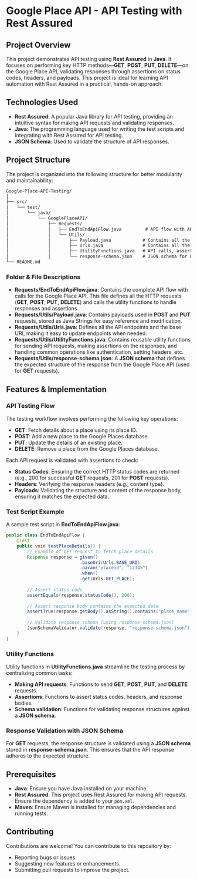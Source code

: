 
# Google Place API - API Testing with Rest Assured

## Project Overview

This project demonstrates API testing using **Rest Assured** in **Java**. It focuses on performing key HTTP methods—**GET**, **POST**, **PUT**, **DELETE**—on the Google Place API, validating responses through assertions on status codes, headers, and payloads. This project is ideal for learning API automation with Rest Assured in a practical, hands-on approach.

## Technologies Used

- **Rest Assured**: A popular Java library for API testing, providing an intuitive syntax for making API requests and validating responses.
- **Java**: The programming language used for writing the test scripts and integrating with Rest Assured for API testing.
- **JSON Schema**: Used to validate the structure of API responses.

## Project Structure

The project is organized into the following structure for better modularity and maintainability:

```markdown
Google-Place-API-Testing/
│
├── src/
│   └── test/
│       └── java/
│           └── GooglePlaceAPI/
│               ├── Requests/
│               │   ├── EndToEndApiFlow.java         # API flow with API calls
│               │   └── Utils/
│               │       ├── Payload.java            # Contains all the payloads as strings
│               │       ├── Urls.java               # Contains all the endpoints and base URI
│               │       ├── UtilityFunctions.java   # API calls, assertions, and response handling
│               │       └── response-schema.json    # JSON schema for GET response validation
└── README.md
```

### Folder & File Descriptions

- **Requests/EndToEndApiFlow.java**: Contains the complete API flow with calls for the Google Place API. This file defines all the HTTP requests (**GET**, **POST**, **PUT**, **DELETE**) and calls the utility functions to handle responses and assertions.
- **Requests/Utils/Payload.java**: Contains payloads used in **POST** and **PUT** requests, stored as Java Strings for easy reference and modification.
- **Requests/Utils/Urls.java**: Defines all the API endpoints and the base URI, making it easy to update endpoints when needed.
- **Requests/Utils/UtilityFunctions.java**: Contains reusable utility functions for sending API requests, making assertions on the responses, and handling common operations like authentication, setting headers, etc.
- **Requests/Utils/response-schema.json**: A **JSON schema** that defines the expected structure of the response from the Google Place API (used for **GET** requests).

## Features & Implementation

### API Testing Flow
The testing workflow involves performing the following key operations:

- **GET**: Fetch details about a place using its place ID.
- **POST**: Add a new place to the Google Places database.
- **PUT**: Update the details of an existing place.
- **DELETE**: Remove a place from the Google Places database.

Each API request is validated with assertions to check:
- **Status Codes**: Ensuring the correct HTTP status codes are returned (e.g., 200 for successful **GET** requests, 201 for **POST** requests).
- **Headers**: Verifying the response headers (e.g., content type).
- **Payloads**: Validating the structure and content of the response body, ensuring it matches the expected data.

### Test Script Example

A sample test script in **EndToEndApiFlow.java**:

```java
public class EndToEndApiFlow {
    @Test
    public void testPlaceDetails() {
        // Example of GET request to fetch place details
        Response response = given()
                            .baseUri(Urls.BASE_URI)
                            .param("placeid", "12345")
                            .when()
                            .get(Urls.GET_PLACE);
        
        // Assert status code
        assertEquals(response.statusCode(), 200);
        
        // Assert response body contains the expected data
        assertTrue(response.getBody().asString().contains("place_name"));
        
        // Validate response schema (using response-schema.json)
        JsonSchemaValidator.validate(response, "response-schema.json");
    }
}
```

### Utility Functions
Utility functions in **UtilityFunctions.java** streamline the testing process by centralizing common tasks:

- **Making API requests**: Functions to send **GET**, **POST**, **PUT**, and **DELETE** requests.
- **Assertions**: Functions to assert status codes, headers, and response bodies.
- **Schema validation**: Functions for validating response structures against a **JSON schema**.

### Response Validation with JSON Schema
For **GET** requests, the response structure is validated using a **JSON schema** stored in **response-schema.json**. This ensures that the API response adheres to the expected structure.

## Prerequisites

- **Java**: Ensure you have Java installed on your machine.
- **Rest Assured**: This project uses Rest Assured for making API requests. Ensure the dependency is added to your `pom.xml`.
- **Maven**: Ensure Maven is installed for managing dependencies and running tests.

## Contributing

Contributions are welcome! You can contribute to this repository by:

- Reporting bugs or issues.
- Suggesting new features or enhancements.
- Submitting pull requests to improve the project.

